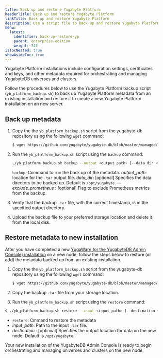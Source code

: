 ```yaml
---
title: Back up and restore Yugabyte Platform
headerTitle: Back up and restore Yugabyte Platform
linkTitle: Back up and restore Yugabyte Platform
description: Use a script file to back up and restore Yugabyte Platform.
menu:
  latest:
    identifier: back-up-restore-yp
    parent: enterprise-edition
    weight: 747
isTocNested: true
showAsideToc: true
---
```


Yugabyte Platform installations include configuration settings, certificates and keys, and other metadata required for orchestrating and managing YugabyteDB universes and clusters.

Follow the procedures below to use the Yugabyte Platform backup script (`yb_platform_backup.sh`) to back up Yugabyte Platform metadata from an existing installation and restore it to create a new Yugabyte Platform installation on an new server.

## Back up metadata

1. Copy the the `yb_platform_backup.sh` script from the yugabyte-db repository using the following `wget` command:

    ```sh
    $ wget https://github.com/yugabyte/yugabyte-db/blob/master/managed/devops/bin/yb_platform_backup.sh 
    ```

2. Run the `yb_platform_backup.sh` script using the `backup` command:

    ```sh
    ./yb_platform_backup.sh backup --output <output_path> [--data_dir <data_dir>] [--exclude_prometheus]
    ```

    `backup`: Command to run the back up of the metadata.
    *output_path*: location for the `.tar` output file.
    *data_dir*: [optional] Specifies the data directory to be backed up. Default is `/opt/yugabyte`.
    *--exclude_prometheus* : [optional] Flag to exclude Prometheus metrics from the backup.

3. Verify that the backup `.tar` file, with the correct timestamp, is in the specified output directory.
4. Upload the backup file to your preferred storage location and delete it from the local disk.

## Restore metadata to new installation

After you have completed a new [YugaWare (or the YugabyteDB Admin Console) installation](../install-admin-console/) on a new node, follow the steps below to restore (or add) the metadata backed up from an existing installation.

1. Copy the the `yb_platform_backup.sh` script from the yugabyte-db repository using the following `wget` command:

    ```sh
    $ wget https://github.com/yugabyte/yugabyte-db/blob/master/managed/devops/bin/yb_platform_backup.sh 
    ```

2. Copy the backup `.tar` file from your storage location.

3. Run the `yb_platform_backup.sh` script using the `restore` command:

```sh
$ ./yb_platform_backup.sh restore --input <input_path> [--destination <destination>]
```

- `restore`: Cmmand to restore the metadata
- *input_path*: Path to the input `.tar` file.
- *destination* : [optional] Specifies the output location for data on the new node. Default is `/opt/yugabyte`.

Your new installation of the YugabyteDB Admin Console is ready to begin orchestrating and managing universes and clusters on the new node.

